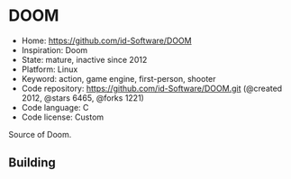 # DOOM

- Home: https://github.com/id-Software/DOOM
- Inspiration: Doom
- State: mature, inactive since 2012
- Platform: Linux
- Keyword: action, game engine, first-person, shooter
- Code repository: https://github.com/id-Software/DOOM.git (@created 2012, @stars 6465, @forks 1221)
- Code language: C
- Code license: Custom

Source of Doom.

## Building

